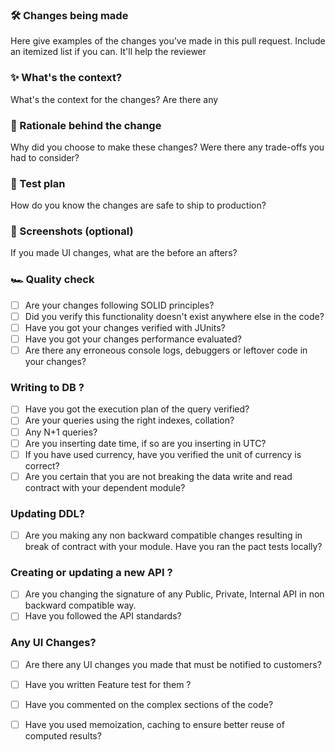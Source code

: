 ### 🛠 Changes being made

Here give examples of the changes you've made in this pull request. Include an itemized list if you can. It'll help the reviewer


### ✨ What's the context?

What's the context for the changes? Are there any


### 🧠 Rationale behind the change

Why did you choose to make these changes? Were there any trade-offs you had to consider? 


### 🧪 Test plan

How do you know the changes are safe to ship to production?


### 📸 Screenshots (optional)

If you made UI changes, what are the before an afters?


### 🏎 Quality check

- [ ] Are your changes following SOLID principles?
- [ ] Did you verify this functionality doesn't exist anywhere else in the code?
- [ ] Have you got your changes verified with JUnits?
- [ ] Have you got your changes performance evaluated?
- [ ] Are there any erroneous console logs, debuggers or leftover code in your changes?

### Writing to DB ? 
- [ ] Have you got the execution plan of the query verified?
- [ ] Are your queries using the right indexes, collation?
- [ ] Any N+1 queries?
- [ ] Are you inserting date time, if so are you inserting in UTC?
- [ ] If you have used currency, have you verified the unit of currency is correct?
- [ ] Are you certain that you are not breaking the data write and read contract with your dependent module?

### Updating DDL? 
- [ ] Are you making any non backward compatible changes resulting in break of contract with your module. Have you ran the pact tests locally?

### Creating or updating a new API ? 
- [ ] Are you changing the signature of any Public, Private, Internal API in non backward compatible way.
- [ ] Have you followed the API standards?

### Any UI Changes?
- [ ] Are there any UI changes you made that must be notified to customers?
- [ ] Have you written Feature test for them ? 
- [ ] Have you commented on the complex sections of the code?
- [ ] Have you used memoization, caching to ensure better reuse of computed results?
  
